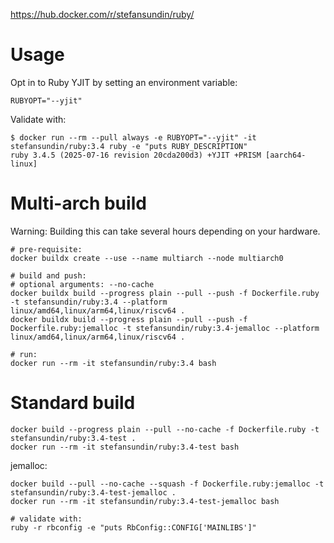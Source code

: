 https://hub.docker.com/r/stefansundin/ruby/

# Usage

Opt in to Ruby YJIT by setting an environment variable:

```
RUBYOPT="--yjit"
```

Validate with:

```shell
$ docker run --rm --pull always -e RUBYOPT="--yjit" -it stefansundin/ruby:3.4 ruby -e "puts RUBY_DESCRIPTION"
ruby 3.4.5 (2025-07-16 revision 20cda200d3) +YJIT +PRISM [aarch64-linux]
```

# Multi-arch build

Warning: Building this can take several hours depending on your hardware.

```shell
# pre-requisite:
docker buildx create --use --name multiarch --node multiarch0

# build and push:
# optional arguments: --no-cache
docker buildx build --progress plain --pull --push -f Dockerfile.ruby -t stefansundin/ruby:3.4 --platform linux/amd64,linux/arm64,linux/riscv64 .
docker buildx build --progress plain --pull --push -f Dockerfile.ruby:jemalloc -t stefansundin/ruby:3.4-jemalloc --platform linux/amd64,linux/arm64,linux/riscv64 .

# run:
docker run --rm -it stefansundin/ruby:3.4 bash
```

# Standard build

```shell
docker build --progress plain --pull --no-cache -f Dockerfile.ruby -t stefansundin/ruby:3.4-test .
docker run --rm -it stefansundin/ruby:3.4-test bash
```

jemalloc:

```shell
docker build --pull --no-cache --squash -f Dockerfile.ruby:jemalloc -t stefansundin/ruby:3.4-test-jemalloc .
docker run --rm -it stefansundin/ruby:3.4-test-jemalloc bash

# validate with:
ruby -r rbconfig -e "puts RbConfig::CONFIG['MAINLIBS']"
```
